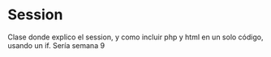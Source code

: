 # Session
Clase donde explico el session, y como incluir php y html en un solo código, usando un if.
Sería semana 9
